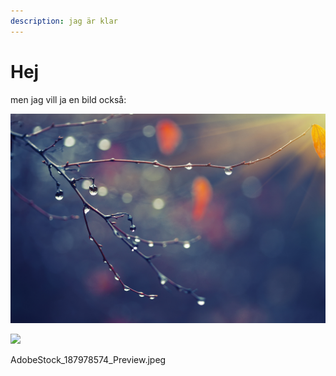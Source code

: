 ```yaml
---
description: jag är klar
---
```


# Hej

men jag vill ja en bild också:

![](.gitbook/assets/adobestock_119667104_small.jpg)

![](helloworld/.gitbook/assets/Adobestock_187978574_Preview.jpg)

AdobeStock_187978574_Preview.jpeg

